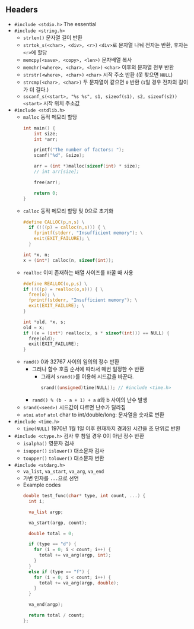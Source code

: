 ## Headers

- `#include <stdio.h>` The essential
- `#include <string.h>`
  - `strlen()` 문자열 길이 반환
  - `strtok_s(<char>, <div>, <r>)` `<div>`로 문자열 나눠 전자는 반환, 후자는 `<r>`에 할당
  - `memcpy(<save>, <copy>, <len>)` 문자배열 복사
  - `memchr(<where>, <char>, <len>)` `<char>` 이후의 문자열 전부 반환
  - `strstr(<where>, <char>)` `<char>` 시작 주소 반환 (못 찾으면 `NULL`)
  - `strcmp(<char>, <char>)` 두 문자열이 같으면 `0` 반환 (`1`일 경우 전자의 길이가 더 길다.)
  - `sscanf_s(<start>, "%s %s", s1, sizeof(s1), s2, sizeof(s2))` `<start>` 시작 위치 주소값
- `#include <stdlib.h>`
  - `malloc` 동적 메모리 할당
    ```c
    int main() {
        int size;
        int *arr;

        printf("The number of factors: ");
        scanf("%d", &size);

        arr = (int *)malloc(sizeof(int) * size);
        // int arr[size];

        free(arr);

        return 0;
    }
    ```
  - `calloc` 동적 메모리 할당 및 0으로 초기화
    ```c
    #define CALLOC(p,n,s) \
      if (!((p) = calloc(n,s))) { \
        fprintf(stderr, "Insufficient memory"); \
        exit(EXIT_FAILURE); \
      }

    int *x, n;
    x = (int*) calloc(n, sizeof(int));
    ```
  - `realloc` 이미 존재하는 배열 사이즈를 바꿀 때 사용
    ```c
    #define REALLOC(o,p,s) \
    if (!((p) = realloc(o,s))) { \
      free(o); \
      fprintf(stderr, "Insufficient memory"); \
      exit(EXIT_FAILURE); \
    }

    int *old, *x, s;
    old = x;
    if ((x = (int*) realloc(x, s * sizeof(int))) == NULL) {
      free(old);
      exit(EXIT_FAILURE);
    }
    ```
  - `rand()` 0과 32767 사이의 임의의 정수 반환
    - 그러나 함수 호출 순서에 따라서 매번 일정한 수 반환
      - 그래서 `srand()`를 이용해 시드값을 바꾼다.
        ```c
        srand((unsigned)time(NULL)); // #include <time.h>
        ```
    - `rand() % (b - a + 1) + a` a와 b 사이의 난수 발생
  - `srand(<seed>)` 시드값이 다르면 난수가 달라짐
  - `atoi` `atof` `atol` char to int/double/long: 문자열을 숫자로 변환 
- `#include <time.h>`
  - `time(NULL)` 1970년 1월 1일 이후 현재까지 경과된 시간을 초 단위로 반환
- `#include <ctype.h>` 검사 후 참일 경우 0이 아닌 정수 반환
  - `isalpha()` 영문자 검사
  - `isupper()` `islower()` 대소문자 검사
  - `toupper()` `tolower()` 대소문자 변환
- `#include <stdarg.h>`
  - `va_list`, `va_start`, `va_arg`, `va_end`
  - 가변 인자를 `...`으로 선언
  - Example codes
    ```c
    double test_func(char* type, int count, ...) {
      int i;

      va_list argp;

      va_start(argp, count);

      double total = 0;

      if (type == "d") {
        for (i = 0; i < count; i++) {
          total += va_arg(argp, int);
        }
      }
      else if (type == "f") {
        for (i = 0; i < count; i++) {
          total += va_arg(argp, double);
        }
      }

      va_end(argp);

      return total / count;
    };
    ```
